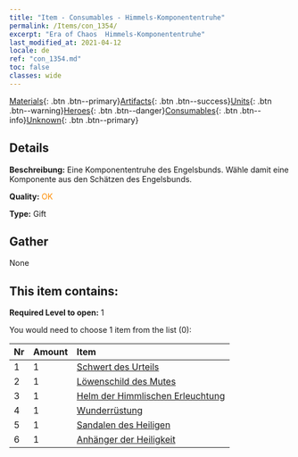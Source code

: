 ```yaml
---
title: "Item - Consumables - Himmels-Komponententruhe"
permalink: /Items/con_1354/
excerpt: "Era of Chaos  Himmels-Komponententruhe"
last_modified_at: 2021-04-12
locale: de
ref: "con_1354.md"
toc: false
classes: wide
---
```

 [Materials](/de/Items/){: .btn .btn--primary}[Artifacts](/de/Items/Artifacts/){: .btn .btn--success}[Units](/de/Items/Units/){: .btn .btn--warning}[Heroes](/de/Items/Heroes/){: .btn .btn--danger}[Consumables](/de/Items/Consumables/){: .btn .btn--info}[Unknown](/de/Items/Unknown/){: .btn .btn--primary}

## Details
 **Beschreibung:** Eine Komponententruhe des Engelsbunds. Wähle damit eine Komponente aus den Schätzen des Engelsbunds.

 **Quality:** <span style="color: #FF8C00">OK</span>

 **Type:** Gift

## Gather

  None

## This item contains:

 **Required Level to open:** 1

 You would need to choose 1 item from the list (0):

  | Nr | Amount |     Item    |
  |:---|:-------|:------------|
  | 1 | 1 | [Schwert des Urteils](/de/Items/art_150/) | 
  | 2 | 1 | [Löwenschild des Mutes](/de/Items/art_151/) | 
  | 3 | 1 | [Helm der Himmlischen Erleuchtung](/de/Items/art_152/) | 
  | 4 | 1 | [Wunderrüstung](/de/Items/art_153/) | 
  | 5 | 1 | [Sandalen des Heiligen](/de/Items/art_154/) | 
  | 6 | 1 | [Anhänger der Heiligkeit](/de/Items/art_155/) | 

